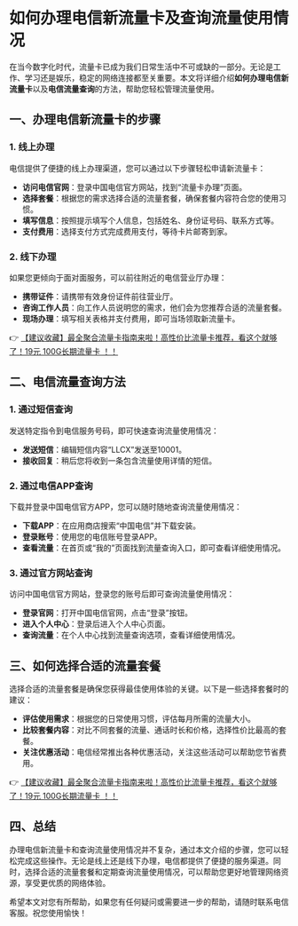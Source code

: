 # 如何办理电信新流量卡及查询流量使用情况

在当今数字化时代，流量卡已成为我们日常生活中不可或缺的一部分。无论是工作、学习还是娱乐，稳定的网络连接都至关重要。本文将详细介绍**如何办理电信新流量卡**以及**电信流量查询**的方法，帮助您轻松管理流量使用。

## 一、办理电信新流量卡的步骤

### 1. 线上办理
电信提供了便捷的线上办理渠道，您可以通过以下步骤轻松申请新流量卡：
- **访问电信官网**：登录中国电信官方网站，找到“流量卡办理”页面。
- **选择套餐**：根据您的需求选择合适的流量套餐，确保套餐内容符合您的使用习惯。
- **填写信息**：按照提示填写个人信息，包括姓名、身份证号码、联系方式等。
- **支付费用**：选择支付方式完成费用支付，等待卡片邮寄到家。

### 2. 线下办理
如果您更倾向于面对面服务，可以前往附近的电信营业厅办理：
- **携带证件**：请携带有效身份证件前往营业厅。
- **咨询工作人员**：向工作人员说明您的需求，他们会为您推荐合适的流量套餐。
- **现场办理**：填写相关表格并支付费用，即可当场领取新流量卡。

👉 [【建议收藏】最全聚合流量卡指南来啦！高性价比流量卡推荐，看这个就够了！19元 100G长期流量卡 ！！](https://bit.ly/Liuliangka)

## 二、电信流量查询方法

### 1. 通过短信查询
发送特定指令到电信服务号码，即可快速查询流量使用情况：
- **发送短信**：编辑短信内容“LLCX”发送至10001。
- **接收回复**：稍后您将收到一条包含流量使用详情的短信。

### 2. 通过电信APP查询
下载并登录中国电信官方APP，您可以随时随地查询流量使用情况：
- **下载APP**：在应用商店搜索“中国电信”并下载安装。
- **登录账号**：使用您的电信账号登录APP。
- **查看流量**：在首页或“我的”页面找到流量查询入口，即可查看详细使用情况。

### 3. 通过官方网站查询
访问中国电信官方网站，登录您的账号后即可查询流量使用情况：
- **登录官网**：打开中国电信官网，点击“登录”按钮。
- **进入个人中心**：登录后进入个人中心页面。
- **查询流量**：在个人中心找到流量查询选项，查看详细使用情况。

## 三、如何选择合适的流量套餐

选择合适的流量套餐是确保您获得最佳使用体验的关键。以下是一些选择套餐时的建议：
- **评估使用需求**：根据您的日常使用习惯，评估每月所需的流量大小。
- **比较套餐内容**：对比不同套餐的流量、通话时长和价格，选择性价比最高的套餐。
- **关注优惠活动**：电信经常推出各种优惠活动，关注这些活动可以帮助您节省费用。

👉 [【建议收藏】最全聚合流量卡指南来啦！高性价比流量卡推荐，看这个就够了！19元 100G长期流量卡 ！！](https://bit.ly/Liuliangka)

## 四、总结

办理电信新流量卡和查询流量使用情况并不复杂，通过本文介绍的步骤，您可以轻松完成这些操作。无论是线上还是线下办理，电信都提供了便捷的服务渠道。同时，选择合适的流量套餐和定期查询流量使用情况，可以帮助您更好地管理网络资源，享受更优质的网络体验。

希望本文对您有所帮助，如果您有任何疑问或需要进一步的帮助，请随时联系电信客服。祝您使用愉快！